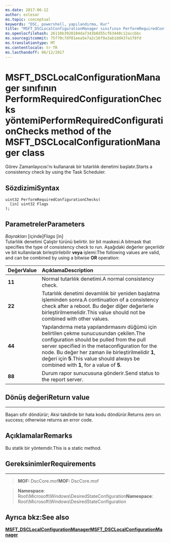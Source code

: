 ```yaml
---
ms.date: 2017-06-12
author: eslesar
ms.topic: conceptual
keywords: "DSC, powershell, yapılandırma, Kur"
title: "MSFT_DSCLocalConfigurationManager sınıfının PerformRequiredConfigurationChecks yöntemi"
ms.openlocfilehash: 26110b3920104da7343b8d55cf63440c12accbbc
ms.sourcegitcommit: 75f70c7df01eea5e7a2c16f9a3ab1dd437a1f8fd
ms.translationtype: MT
ms.contentlocale: tr-TR
ms.lasthandoff: 06/12/2017
---
```

# <a name="performrequiredconfigurationchecks-method-of-the-msftdsclocalconfigurationmanager-class"></a><span data-ttu-id="e9288-103">MSFT_DSCLocalConfigurationManager sınıfının PerformRequiredConfigurationChecks yöntemi</span><span class="sxs-lookup"><span data-stu-id="e9288-103">PerformRequiredConfigurationChecks method of the MSFT_DSCLocalConfigurationManager class</span></span>

<span data-ttu-id="e9288-104">Görev Zamanlayıcısı'nı kullanarak bir tutarlılık denetimi başlatır.</span><span class="sxs-lookup"><span data-stu-id="e9288-104">Starts a consistency check by using the Task Scheduler.</span></span>

<a name="syntax"></a><span data-ttu-id="e9288-105">Sözdizimi</span><span class="sxs-lookup"><span data-stu-id="e9288-105">Syntax</span></span>
------

```mof
uint32 PerformRequiredConfigurationChecks(
  [in] uint32 Flags
);
```

<a name="parameters"></a><span data-ttu-id="e9288-106">Parametreler</span><span class="sxs-lookup"><span data-stu-id="e9288-106">Parameters</span></span>
----------

<span data-ttu-id="e9288-107">*Bayrakları* \[içinde\]</span><span class="sxs-lookup"><span data-stu-id="e9288-107">*Flags* \[in\]</span></span>  
<span data-ttu-id="e9288-108">Tutarlılık denetimi Çalıştır türünü belirtir. bir bit maskesi.</span><span class="sxs-lookup"><span data-stu-id="e9288-108">A bitmask that specifies the type of consistency check to run.</span></span> <span data-ttu-id="e9288-109">Aşağıdaki değerler geçerlidir ve bit kullanılarak birleştirilebilir **veya** işlemi:</span><span class="sxs-lookup"><span data-stu-id="e9288-109">The following values are valid, and can be combined by using a bitwise **OR** operation:</span></span>

|<span data-ttu-id="e9288-110">Değer</span><span class="sxs-lookup"><span data-stu-id="e9288-110">Value</span></span> |<span data-ttu-id="e9288-111">Açıklama</span><span class="sxs-lookup"><span data-stu-id="e9288-111">Description</span></span> |
|:--- |:---|
|<span data-ttu-id="e9288-112">**1**</span><span class="sxs-lookup"><span data-stu-id="e9288-112">**1**</span></span> | <span data-ttu-id="e9288-113">Normal tutarlılık denetimi.</span><span class="sxs-lookup"><span data-stu-id="e9288-113">A normal consistency check.</span></span> |
|<span data-ttu-id="e9288-114">**2**</span><span class="sxs-lookup"><span data-stu-id="e9288-114">**2**</span></span> | <span data-ttu-id="e9288-115">Tutarlılık denetimi devamlılık bir yeniden başlatma işleminden sonra.</span><span class="sxs-lookup"><span data-stu-id="e9288-115">A continuation of a consistency check after a reboot.</span></span> <span data-ttu-id="e9288-116">Bu değer diğer değerlerle birleştirilmemelidir.</span><span class="sxs-lookup"><span data-stu-id="e9288-116">This value should not be combined with other values.</span></span> |
|<span data-ttu-id="e9288-117">**4**</span><span class="sxs-lookup"><span data-stu-id="e9288-117">**4**</span></span> | <span data-ttu-id="e9288-118">Yapılandırma meta yapılandırmasını düğümü için belirtilen çekme sunucusundan çekilen.</span><span class="sxs-lookup"><span data-stu-id="e9288-118">The configuration should be pulled from the pull server specified in the metaconfiguration for the node.</span></span> <span data-ttu-id="e9288-119">Bu değer her zaman ile birleştirilmelidir **1**, değeri için **5**.</span><span class="sxs-lookup"><span data-stu-id="e9288-119">This value should always be combined with **1**, for a value of **5**.</span></span> |
|<span data-ttu-id="e9288-120">**8**</span><span class="sxs-lookup"><span data-stu-id="e9288-120">**8**</span></span> | <span data-ttu-id="e9288-121">Durum rapor sunucusuna gönderir.</span><span class="sxs-lookup"><span data-stu-id="e9288-121">Send status to the report server.</span></span> |

## <a name="return-value"></a><span data-ttu-id="e9288-122">Dönüş değeri</span><span class="sxs-lookup"><span data-stu-id="e9288-122">Return value</span></span>
------------

<span data-ttu-id="e9288-123">Başarı sıfır döndürür; Aksi takdirde bir hata kodu döndürür.</span><span class="sxs-lookup"><span data-stu-id="e9288-123">Returns zero on success; otherwise returns an error code.</span></span>

## <a name="remarks"></a><span data-ttu-id="e9288-124">Açıklamalar</span><span class="sxs-lookup"><span data-stu-id="e9288-124">Remarks</span></span>

<span data-ttu-id="e9288-125">Bu statik bir yöntemdir.</span><span class="sxs-lookup"><span data-stu-id="e9288-125">This is a static method.</span></span>

## <a name="requirements"></a><span data-ttu-id="e9288-126">Gereksinimler</span><span class="sxs-lookup"><span data-stu-id="e9288-126">Requirements</span></span>
------------
><span data-ttu-id="e9288-127">**MOF:** DscCore.mof</span><span class="sxs-lookup"><span data-stu-id="e9288-127">**MOF:** DscCore.mof</span></span>

><span data-ttu-id="e9288-128">**Namespace**: Root\Microsoft\Windows\DesiredStateConfiguration</span><span class="sxs-lookup"><span data-stu-id="e9288-128">**Namespace**: Root\Microsoft\Windows\DesiredStateConfiguration</span></span>


## <a name="see-also"></a><span data-ttu-id="e9288-129">Ayrıca bkz:</span><span class="sxs-lookup"><span data-stu-id="e9288-129">See also</span></span>


[<span data-ttu-id="e9288-130">**MSFT_DSCLocalConfigurationManager**</span><span class="sxs-lookup"><span data-stu-id="e9288-130">**MSFT_DSCLocalConfigurationManager**</span></span>](msft-dsclocalconfigurationmanager.md)


 

 



